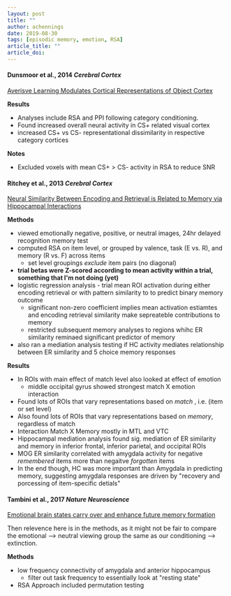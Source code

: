 ```yaml
---
layout: post
title: ""
author: achennings
date: 2019-08-30
tags: [episodic memory, emotion, RSA]
article_title: ""
article_doi:
---
```


#### Dunsmoor et al., 2014 _Cerebral Cortex_
[Averisve Learning Modulates Cortical Representations of Object Cortex](https://academic.oup.com/cercor/article/24/11/2859/297931)

__Results__

- Analyses include RSA and PPI following category conditioning.
- Found increased overall neural activity in CS+ related visual cortex
- increased CS+ vs CS- representational dissimilarity in respective category cortices

__Notes__

- Excluded voxels with mean CS+ > CS- activity in RSA to reduce SNR

#### Ritchey et al., 2013 _Cerebral Cortex_
[Neural Similarity Between Encoding and Retrieval is Related to Memory via Hippocampal Interactions](https://academic.oup.com/cercor/article/23/12/2818/464061)

__Methods__


- viewed emotionally negative, positive, or neutral images, 24hr delayed recognition memory test
- computed RSA on item level, or grouped by valence, task (E vs. R), and memory (R vs. F) across items
    + set level groupings _exclude_ item pairs (no diagonal)
- __trial betas were Z-scored according to mean activity within a trial, something that I'm not doing (yet)__
- logistic regression analysis - trial mean ROI activation during either encoding retrieval or with pattern similarity to to predict binary memory outcome
    + significant non-zero coefficient implies mean activation estiamtes and encoding retrieval similarity make sepreateble contributions to memory
    + restricted subsequent memory analyses to regions whihc ER similarity reminaed significant predictor of memory
- also ran a mediation analysis testing if HC activity mediates relationship between ER similarity and 5 choice memory responses

__Results__

- In ROIs with main effect of match level also looked at effect of emotion
    - middle occipital gyrus showed strongest match X emotion interaction
- Found lots of ROIs that vary representations based on _match_ , i.e. (item or set level)
- Also found lots of ROIs that vary representations based on _memory_, regardless of match
- Interaction Match X Memory mostly in MTL and VTC
- Hippocampal mediation analysis found sig. mediation of ER similarity and memory in inferior frontal, inferior parietal, and occipital ROIs
- MOG ER similarity correlated with amygdala activity for negative _remembered_ items more than negaitve _forgotten_ items
- In the end though, HC was more important than Amygdala in predicting memory, suggesting amygdala responses are driven by "recovery and porcessing of item-specific detials"

#### Tambini et al., 2017 _Nature Neuroscience_
[Emotional brain states carry over and enhance future memory formation](https://www.nature.com/articles/nn.4468)

Then relevence here is in the methods, as it might not be fair to compare the emotional --> neutral viewing group the same as our conditioning --> extinction.

__Methods__

- low frequency connectivity of amygdala and anterior hippocampus
    + filter out task frequency to essentially look at "resting state"
- RSA Approach included permutation testing
